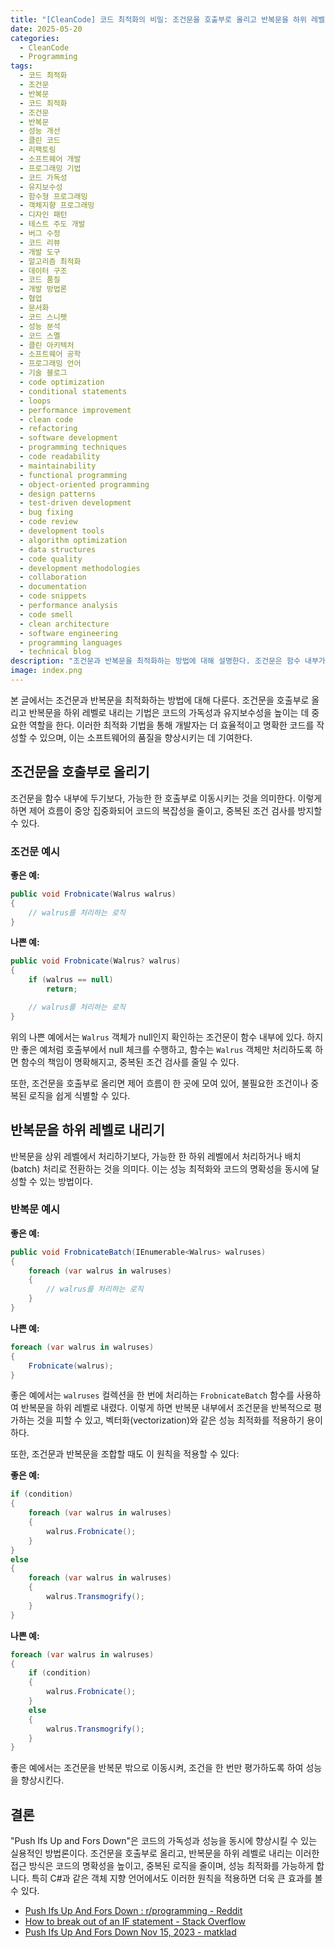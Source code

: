 ```yaml
---
title: "[CleanCode] 코드 최적화의 비밀: 조건문을 호출부로 올리고 반복문을 하위 레벨로 내리기"
date: 2025-05-20
categories:
  - CleanCode
  - Programming
tags:
  - 코드 최적화
  - 조건문
  - 반복문
  - 코드 최적화
  - 조건문
  - 반복문
  - 성능 개선
  - 클린 코드
  - 리팩토링
  - 소프트웨어 개발
  - 프로그래밍 기법
  - 코드 가독성
  - 유지보수성
  - 함수형 프로그래밍
  - 객체지향 프로그래밍
  - 디자인 패턴
  - 테스트 주도 개발
  - 버그 수정
  - 코드 리뷰
  - 개발 도구
  - 알고리즘 최적화
  - 데이터 구조
  - 코드 품질
  - 개발 방법론
  - 협업
  - 문서화
  - 코드 스니펫
  - 성능 분석
  - 코드 스멜
  - 클린 아키텍처
  - 소프트웨어 공학
  - 프로그래밍 언어
  - 기술 블로그
  - code optimization
  - conditional statements
  - loops
  - performance improvement
  - clean code
  - refactoring
  - software development
  - programming techniques
  - code readability
  - maintainability
  - functional programming
  - object-oriented programming
  - design patterns
  - test-driven development
  - bug fixing
  - code review
  - development tools
  - algorithm optimization
  - data structures
  - code quality
  - development methodologies
  - collaboration
  - documentation
  - code snippets
  - performance analysis
  - code smell
  - clean architecture
  - software engineering
  - programming languages
  - technical blog
description: "조건문과 반복문을 최적화하는 방법에 대해 설명한다. 조건문은 함수 내부가 아닌 호출부로 이동시켜 코드의 복잡성을 줄이고, 반복문은 하위 레벨로 내리거나 배치 처리하여 성능을 향상시킬 수 있다. 이러한 접근은 코드의 가독성과 유지보수성을 높이는 데 기여한다."
image: index.png
---
```


본 글에서는 조건문과 반복문을 최적화하는 방법에 대해 다룬다. 조건문을 호출부로 올리고 반복문을 하위 레벨로 내리는 기법은 코드의 가독성과 유지보수성을 높이는 데 중요한 역할을 한다. 이러한 최적화 기법을 통해 개발자는 더 효율적이고 명확한 코드를 작성할 수 있으며, 이는 소프트웨어의 품질을 향상시키는 데 기여한다.

## 조건문을 호출부로 올리기

조건문을 함수 내부에 두기보다, 가능한 한 호출부로 이동시키는 것을 의미한다. 이렇게 하면 제어 흐름이 중앙 집중화되어 코드의 복잡성을 줄이고, 중복된 조건 검사를 방지할 수 있다.

### 조건문 예시

**좋은 예:**

```csharp
public void Frobnicate(Walrus walrus)
{
    // walrus를 처리하는 로직
}
```

**나쁜 예:**

```csharp
public void Frobnicate(Walrus? walrus)
{
    if (walrus == null)
        return;

    // walrus를 처리하는 로직
}
```

위의 나쁜 예에서는 `Walrus` 객체가 null인지 확인하는 조건문이 함수 내부에 있다. 하지만 좋은 예처럼 호출부에서 null 체크를 수행하고, 함수는 `Walrus` 객체만 처리하도록 하면 함수의 책임이 명확해지고, 중복된 조건 검사를 줄일 수 있다.

또한, 조건문을 호출부로 올리면 제어 흐름이 한 곳에 모여 있어, 불필요한 조건이나 중복된 로직을 쉽게 식별할 수 있다.

## 반복문을 하위 레벨로 내리기

반복문을 상위 레벨에서 처리하기보다, 가능한 한 하위 레벨에서 처리하거나 배치(batch) 처리로 전환하는 것을 의미다. 이는 성능 최적화와 코드의 명확성을 동시에 달성할 수 있는 방법이다.

### 반복문 예시

**좋은 예:**

```csharp
public void FrobnicateBatch(IEnumerable<Walrus> walruses)
{
    foreach (var walrus in walruses)
    {
        // walrus를 처리하는 로직
    }
}
```

**나쁜 예:**

```csharp
foreach (var walrus in walruses)
{
    Frobnicate(walrus);
}
```

좋은 예에서는 `walruses` 컬렉션을 한 번에 처리하는 `FrobnicateBatch` 함수를 사용하여 반복문을 하위 레벨로 내렸다. 이렇게 하면 반복문 내부에서 조건문을 반복적으로 평가하는 것을 피할 수 있고, 벡터화(vectorization)와 같은 성능 최적화를 적용하기 용이하다.

또한, 조건문과 반복문을 조합할 때도 이 원칙을 적용할 수 있다:

**좋은 예:**

```csharp
if (condition)
{
    foreach (var walrus in walruses)
    {
        walrus.Frobnicate();
    }
}
else
{
    foreach (var walrus in walruses)
    {
        walrus.Transmogrify();
    }
}
```

**나쁜 예:**

```csharp
foreach (var walrus in walruses)
{
    if (condition)
    {
        walrus.Frobnicate();
    }
    else
    {
        walrus.Transmogrify();
    }
}
```

좋은 예에서는 조건문을 반복문 밖으로 이동시켜, 조건을 한 번만 평가하도록 하여 성능을 향상시킨다.

## 결론

"Push Ifs Up and Fors Down"은 코드의 가독성과 성능을 동시에 향상시킬 수 있는 실용적인 방법론이다. 조건문을 호출부로 올리고, 반복문을 하위 레벨로 내리는 이러한 접근 방식은 코드의 명확성을 높이고, 중복된 로직을 줄이며, 성능 최적화를 가능하게 합니다. 특히 C#과 같은 객체 지향 언어에서도 이러한 원칙을 적용하면 더욱 큰 효과를 볼 수 있다.

* [Push Ifs Up And Fors Down : r/programming - Reddit](https://www.reddit.com/r/programming/comments/1kp9w35/push_ifs_up_and_fors_down/?utm_source=chatgpt.com)
* [How to break out of an IF statement - Stack Overflow](https://stackoverflow.com/questions/29297305/how-to-break-out-of-an-if-statement?utm_source=chatgpt.com)
* [Push Ifs Up And Fors Down Nov 15, 2023 - matklad](https://matklad.github.io/2023/11/15/push-ifs-up-and-fors-down.html?utm_source=chatgpt.com)

